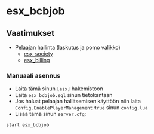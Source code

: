 # esx_bcbjob

## Vaatimukset

* Pelaajan hallinta (laskutus ja pomo valikko)
  * [esx_society](https://github.com/ESX-Org/esx_society)
  * [esx_billing](https://github.com/ESX-Org/esx_billing)

### Manuaali asennus
- Laita tämä sinun `[esx]` hakemistoon
- Laita `esx_bcbjob.sql` sinun tietokantaan
- Jos haluat pelaajan hallitsemisen käyttöön niin laita `Config.EnablePlayerManagement`  `true` sinun `config.lua`
- Lisää tämä sinun `server.cfg`:

```
start esx_bcbjob
```